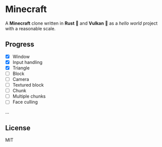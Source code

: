 # Minecraft

A **Minecraft** clone written in **Rust** :crab: and **Vulkan** :volcano: as a
_hello world_ project with a reasonable scale.

## Progress

- [x] Window
- [x] Input handling
- [x] Triangle
- [ ] Block
- [ ] Camera
- [ ] Textured block
- [ ] Chunk
- [ ] Multiple chunks
- [ ] Face culling

...

## License

MIT
